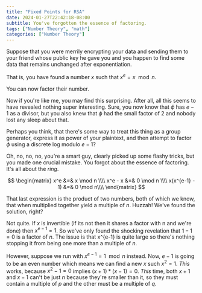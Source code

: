 ```yaml
---
title: "Fixed Points for RSA"
date: 2024-01-27T22:42:18-08:00
subtitle: You've forgotten the essence of factoring.
tags: ["Number Theory", "math"]
categories: ["Number Theory"]
---
```


Suppose that you were merrily encrypting your data and sending
them to your friend whose public key he gave you and you happen
to find some data that remains unchanged after exponentiation.

That is, you have found a number $x$ such that $x^e=x \mod n$.

You can now factor their number.

Now if you're like me, you may find this surprising.
After all, all this seems to have revealed nothing super interesting.
Sure, you now know that $\phi$ has $e-1$ as a divisor, but you also
knew that $\phi$ had the small factor of $2$ and nobody lost any sleep about that.

Perhaps you think, that there's some way to treat this thing as a group
generator, express it as power of your plaintext, and then attempt to factor
$\phi$ using a discrete log modulo $e-1$?

Oh, no, no, no, you're a smart guy, clearly picked up some flashy tricks,
but you made one crucial mistake. You forgot about the essence of factoring.
It's all about the *ring*.

$$
\begin{matrix}
x^e &=& x \mod n \\\\
x^e - x &=& 0 \mod n \\\\
x(x^{e-1} - 1) &=& 0 \mod n\\\\
\end{matrix}
$$

That last expression is the product of two numbers, both of which we know,
that when multiplied together yield a multiple of $n$. Huzzah! We've found
the solution, right?

Not quite. If $x$ is invertible (if its not then it shares a factor with n and
we're done) then $x^{e-1} = 1$. So
we've only found the shocking revelation that $1-1=0$ is a factor of $n$. The
issue is that x^{e-1} is quite large so there's nothing stopping it from being
one more than a multiple of $n$.

However, suppose we run with $x^{e-1} = 1 \mod n$ instead. Now, $e-1$ is
going to be an even number which means we can find a new $x$ such $x^2=1$.
*This* works, because $x^2-1=0$ implies $(x+1)*(x-1)=0$. *This* time, both
$x+1$ and $x-1$ can't be just $n$ because they're smaller than it, so they
must contain a multiple of $p$ and the other must be a multiple of $q$.